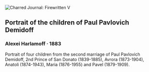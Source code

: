 <div class="artwork-of-the-day">
  <div class="container">
    <div class="img-wrapper">
      <img
        src="https://uploads3.wikiart.org/00327/images/alexei-harlamoff/alexei-harlamoff-1840-1925-portrait-of-the-children-of-paul-pavlovich-demidoff-1.jpg!Large.jpg"
        alt="Charred Journal: Firewritten V" />
    </div>
    <div class="artwork-detail">
      <div class="artwork-origin"> 
        <h2 class="artwork-name">Portrait of the children of Paul Pavlovich Demidoff</h2>
        <h3 class="artist">
          Alexei Harlamoff
                    ·  1883
        </h3>
      </div>
      <p class="description">
        <span class="artwork-description-text ng-binding" ng-bind-html="viewModel.ArtworkOfTheDay.Description | unsafe">Portrait of four children from the second marriage of Paul Pavlovich Demidoff, 2nd Prince of San Donato (1839-1885), Avrora (1873-1904), Anatoli (1874-1943), Maria (1876-1955) and Pavel (1879-1909).</span>
                        <div class="text-shadow-container ng-hide" ng-show="showShadow"></div>
      </p>
    </div>
  </div>

</div>
